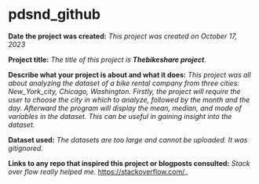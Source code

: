 # pdsnd_github
**Date the project was created:** _This project was created on October 17, 2023_

**Project title:** _The title of this project is **Thebikeshare project**._

**Describe what your project is about and what it does:** _This project was all about analyzing the dataset of a bike rental company from three cities: New_York_city, Chicago, Washington. Firstly, the project will require the user to choose the city in which to analyze, followed by the month and the day. Afterward the program will display the mean, median, and mode of variables in the dataset. This can be useful in gaining insight into the dataset._

**Dataset used:** _The datasets are too large and cannot be uploaded. It was gitignored._

**Links to any repo that inspired this project or blogposts consulted:** _Stack over flow really helped me._ https://stackoverflow.com/_
